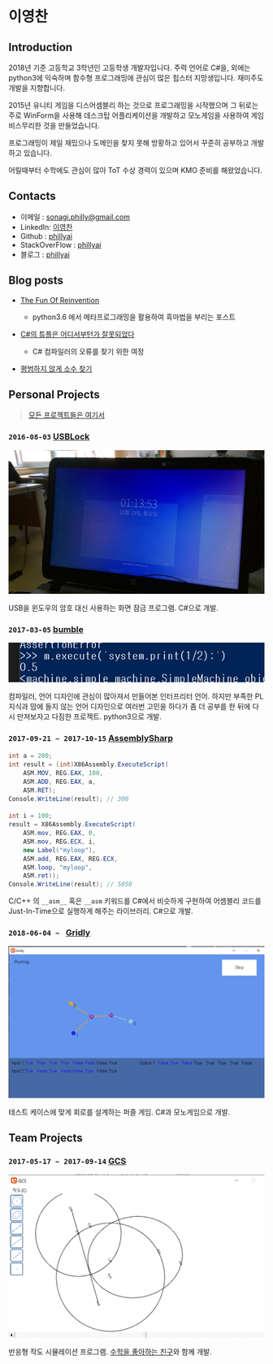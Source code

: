 # 이영찬

## Introduction

2018년 기준 고등학교 3학년인 고등학생 개발자입니다. 주력 언어로 C#을, 외에는 python3에 익숙하며 함수형 프로그래밍에 관심이 많은 힙스터 지망생입니다. 재미주도개발을 지향합니다.

2015년 유니티 게임을 디스어셈블리 하는 것으로 프로그래밍을 시작했으며 그 뒤로는 주로 WinForm을 사용해 데스크탑 어플리케이션을 개발하고 모노게임을 사용하여 게임 비스무리한 것을 만들었습니다.

프로그래밍이 제일 재밌으나 도메인을 찾지 못해 방황하고 있어서 꾸준히 공부하고 개발하고 있습니다.

어릴때부터 수학에도 관심이 많아 ToT 수상 경력이 있으며 KMO 준비를 해왔었습니다.

## Contacts

- 이메일 : [sonagi.philly@gmail.com](mailto:sonagi.philly@gmail.com)
- LinkedIn: [이영찬](https://www.linkedin.com/in/%EC%98%81%EC%B0%AC-%EC%9D%B4-3727b6121/)
- Github : [phillyai](https://github.com/phillyai)
- StackOverFlow : [phillyai](https://stackoverflow.com/users/5906697/phillyai)
- 블로그 : [phillyai](http://phillyai.github.io/)

## Blog posts

- [The Fun Of Reinvention](https://phillyai.github.io/2017-07-02-The-Fun-Of-Reinvention/)
    - python3.6 에서 메타프로그래밍을 활용하여 흑마법을 부리는 포스트

- [C#의 튜플은 어디서부턴가 잘못되었다](https://phillyai.github.io/2017-08-22-Something-Wrong-In-Csharp-Tuple/)
    - C# 컴파일러의 오류를 찾기 위한 여정

- [평범하지 않게 소수 찾기](https://phillyai.github.io/2018-05-02-Find-Primes/)


## Personal Projects

> [모든 프로젝트들은 여기서](https://github.com/phillyai/all-my-projects)

### `2016-08-03` [USBLock](https://github.com/phillyai/USBLock)

![usb2](/imgs/usb2.png)

USB을 윈도우의 암호 대신 사용하는 화면 잠금 프로그램. C#으로 개발.

### `2017-03-05` [bumble](https://github.com/phillyai/bumble)

![bumble](/imgs/bumble.png)

컴파일러, 언어 디자인에 관심이 많아져서 만들어본 인터프리터 언어. 하지만 부족한 PL 지식과 맘에 들지 않는 언어 디자인으로 여러번 고민을 하다가 좀 더 공부를 한 뒤에 다시 만져보자고 다짐한 프로젝트. python3으로 개발.


### `2017-09-21 ~ 2017-10-15` [AssemblySharp](https://github.com/phillyai/AssemblySharp)

```csharp
int a = 200;
int result = (int)X86Assembly.ExecuteScript(
    ASM.MOV, REG.EAX, 100,
    ASM.ADD, REG.EAX, a,
    ASM.RET);
Console.WriteLine(result); // 300

int i = 100;
result = X86Assembly.ExecuteScript(
    ASM.mov, REG.EAX, 0,
    ASM.mov, REG.ECX, i,
    new Label("myloop"),
    ASM.add, REG.EAX, REG.ECX,
    ASM.loop, "myloop",
    ASM.ret));
Console.WriteLine(result); // 5050
```

C/C++ 의 `__asm__` 혹은 `__asm` 키워드를 C#에서 비슷하게 구현하여 어셈블리 코드를 Just-In-Time으로 실행하게 해주는 라이브러리. C#으로 개발.

### `2018-06-04 ~ ` [Gridly](https://github.com/phillyai/Gridly)

![gridly](/imgs/gridly.png)

테스트 케이스에 맞게 회로를 설계하는 퍼즐 게임. C#과 모노게임으로 개발.

## Team Projects 

### `2017-05-17 ~ 2017-09-14` [GCS](https://github.com/Big-BlueBerry/GCS)

![gcs](/imgs/gcs.png)

반응형 작도 시뮬레이션 프로그램. [수학을 좋아하는 친구](https://github.com/bigblueberry)와 함께 개발.